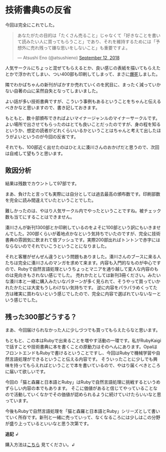 # 技術書典5の反省

今回は完全にこれでした。

<blockquote class="twitter-tweet" data-lang="en"><p lang="ja" dir="ltr">あなたがたの目的は「たくさん売ること」じゃなくて「好きなことを書いて読みたい人に買ってもらうこと」であり、それを維持するためには「予想外に売れ残って嫌な思いをしないこと」も重要ですよ。</p>&mdash; Atsushi Eno (@atsushieno) <a href="https://twitter.com/atsushieno/status/1039781214415028224?ref_src=twsrc%5Etfw">September 12, 2018</a></blockquote>
<script async src="https://platform.twitter.com/widgets.js" charset="utf-8"></script>

人気サークルにちょっと混ぜてもらえるとか、良い感じの表紙を描いてもらえたとかで浮かれてしまい、つい400部も印刷してしまって、まさに[爆死](https://note.mu/erukiti/n/ne1a27892dd91)しました。

隣でわかばちゃんの新刊がばかすか売れていくのを尻目に、まったく減っていかない自著の山に呆然自失となってしまいました。

よい話が多い技術書典ですが、こういう事例もあるということをちゃんと伝えるべきかなと思いますので、書き記しておきます。

もともと、数十部頒布できればよいマイナージャンルのマイナーサークルです。よい場所で出させてもらったのはとても良いことだったのですが、身の程を知るというか、想定の読者がどれくらいいるかということはちゃんと考えて出したほうがよいというのが今回の反省です。

それでも、100部近く出せたのはひとえに湊川さんのおかげだと思うので、次回は自戒して望もうと思います。

## 敗因分析

結果は残数でカウントして97部です。

まあ、負けたと言っても実際には自分としては過去最高の頒布数です。印刷部数を完全に読み間違えていたということでした。

難しかったのは、やはり人気サークル内でやったということですね。被チェック数も当てにすることはできません。

湊川さんが新刊1300部とか印刷しているのをよそに100部という訳にもいきませんでした。200部くらいが着地点かなという気持ちでいたのですが、完全に技術書典の雰囲気に飲まれて倍プッシュです。実際200部出ればトントンで赤字にはならないのでそれでいこうということになりました。

それと客層がぜんぜん違うという問題もありました。湊川さんのブースに来る人たちは完全に湊川さんのマンガを求めて来ます。内容も入門的なものが中心ですので、Rubyで自然言語処理というちょっとマニアを通り越して変人な内容のものは見向きもされない感じでした。
売れかたとしては新刊3冊ください。みたいな湊川本と一緒に購入みたいなパターンが多く見られて、そうやって買っていかれたかたには大変もうしわけない気持ちです。
逆に内容をパラパラめくってた方は確実に買わないという感じでしたので、完全に内容で選ばれていないなーという感じでした。

## 残った300部どうする？

まあ、今回届けられなかった人に少しづつでも買ってもらえたらなと思います。

もともと、この本はRubyで出来ることを増やす活動の一環です。私がRubyKaigiで話すことや技術書典に本を書くことの原動力はそのへんにあります。OpalはフロントエンドもRubyで書けるということですし、今回はRubyで機械学習や自然言語処理ができるということ伝える内容です。
そういったことに少しでも興味を持ってもらえればということで本を書いているので、やはり届くべきところに届いて欲しいです。

今回の「猫と森羅と日本語とRuby」はRubyで自然言語処理に挑戦するというめずらしい内容の本でもあります。
そこに価値があると信じてやっていることなので活動していくなかでその価値が認められるように続けていけたらいいなと思っています。

今後もRubyで自然言語処理を「猫と森羅と日本語とRuby」シリーズとして書いていく所存です。新刊と一緒に売っていって、なくなるころには少しはこの分野が盛り上っているといいなと思う次第です。


**追記**          ↲

購入方法は[こちら](/2018-10-10)    見てください。↲

